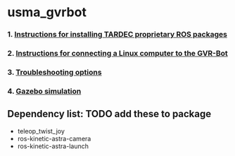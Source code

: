 # usma_gvrbot
### 1. [Instructions for installing TARDEC proprietary ROS packages](https://github.com/westpoint-robotics/usma_gvrbot/blob/master/gvrbot-ros-setup.md)
### 2. [Instructions for connecting a Linux computer to the GVR-Bot](https://github.com/westpoint-robotics/usma_gvrbot/blob/master/linux_connect.md)
### 3. [Troubleshooting options](https://github.com/westpoint-robotics/usma_gvrbot/blob/master/troubleshooting.md)
### 4. [Gazebo simulation](https://github.com/westpoint-robotics/gvrbot/blob/master/simulation.md)

## Dependency list: TODO add these to package
- teleop_twist_joy
- ros-kinetic-astra-camera
- ros-kinetic-astra-launch



